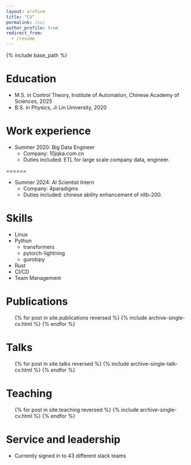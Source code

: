 ```yaml
---
layout: archive
title: "CV"
permalink: /cv/
author_profile: true
redirect_from:
  - /resume
---
```


{% include base_path %}

Education
======
* M.S. in Control Theory, Institute of Automation, Chinese Academy of Sciences, 2025
* B.S. in Physics, Ji Lin University, 2020

Work experience
======
* Summer 2020: Big Data Engineer
  * Company: 10jqka.com.cn
  * Duties included: ETL for large scale company data, engineer.

======
* Summer 2024: AI Scientist Intern
  * Company: 4paradigms
  * Duties included: chinese ability enhancement of nllb-200.


Skills
======
* Linux
* Python
  * transformers
  * pytorch-lightning
  * gurobipy
* Rust
* CI/CD
* Team Management

Publications
======
  <ul>{% for post in site.publications reversed %}
    {% include archive-single-cv.html %}
  {% endfor %}</ul>
  
Talks
======
  <ul>{% for post in site.talks reversed %}
    {% include archive-single-talk-cv.html  %}
  {% endfor %}</ul>
  
Teaching
======
  <ul>{% for post in site.teaching reversed %}
    {% include archive-single-cv.html %}
  {% endfor %}</ul>
  
Service and leadership
======
* Currently signed in to 43 different slack teams
